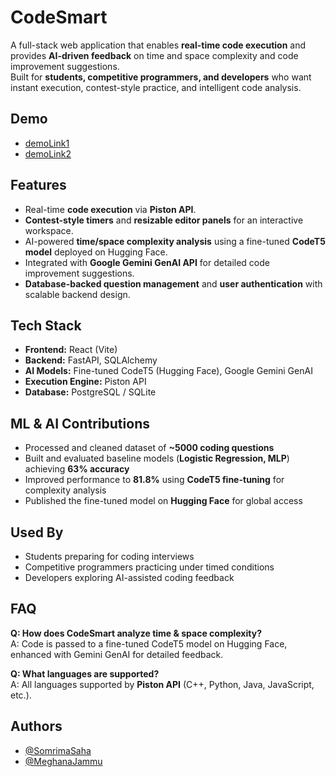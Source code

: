 # CodeSmart

A full-stack web application that enables **real-time code execution** and provides **AI-driven feedback** on time and space complexity and code improvement suggestions.  
Built for **students, competitive programmers, and developers** who want instant execution, contest-style practice, and intelligent code analysis.  



## Demo  
- [demoLink1](https://drive.google.com/file/d/1z7mwvxttnTc4xkawK1POqBeBmuPhct9T/view?usp=sharing)  
- [demoLink2](https://drive.google.com/file/d/1zhXC3JljWWTkZ_oW4Sas3wwWWfN8pTe6/view?usp=sharing)  



## Features  
- Real-time **code execution** via **Piston API**.
- **Contest-style timers** and **resizable editor panels** for an interactive workspace.
- AI-powered **time/space complexity analysis** using a fine-tuned **CodeT5 model** deployed on Hugging Face.
- Integrated with **Google Gemini GenAI API** for detailed code improvement suggestions.
- **Database-backed question management** and **user authentication** with scalable backend design. 



## Tech Stack


- **Frontend:** React (Vite)  
- **Backend:** FastAPI, SQLAlchemy  
- **AI Models:** Fine-tuned CodeT5 (Hugging Face), Google Gemini GenAI  
- **Execution Engine:** Piston API  
- **Database:** PostgreSQL / SQLite



## ML & AI Contributions


- Processed and cleaned dataset of **~5000 coding questions**  
- Built and evaluated baseline models (**Logistic Regression, MLP**) achieving **63% accuracy**  
- Improved performance to **81.8%** using **CodeT5 fine-tuning** for complexity analysis  
- Published the fine-tuned model on **Hugging Face** for global access  



## Used By


- Students preparing for coding interviews  
- Competitive programmers practicing under timed conditions  
- Developers exploring AI-assisted coding feedback  



## FAQ


**Q: How does CodeSmart analyze time & space complexity?**  
A: Code is passed to a fine-tuned CodeT5 model on Hugging Face, enhanced with Gemini GenAI for detailed feedback.  

**Q: What languages are supported?**  
A: All languages supported by **Piston API** (C++, Python, Java, JavaScript, etc.).  



## Authors


- [@SomrimaSaha](https://github.com/somrima-09)  
- [@MeghanaJammu](https://github.com/MeghanaJammu)  
